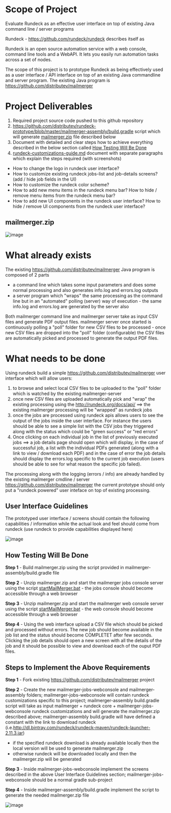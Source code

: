 # Scope of Project
Evaluate Rundeck as an effective user interface on top of existing Java command line / server programs

Rundeck - https://github.com/rundeck/rundeck describes itself as

Rundeck is an open source automation service with a web console, command line tools and a WebAPI. It lets you easily run automation tasks across a set of nodes.

The scope of this project is to prototype Rundeck as being effectively used as a user interface / API interface on top of an existing Java commandline and server program. The existing Java program is https://github.com/distributev/mailmerger

# Project Deliverables

1. Required project source code pushed to this github repository
2. https://github.com/distributev/rundeck-prototype/blob/master/mailmerger-assembly/build.gradle script which will generate <a href="#mailmergerzip">mailmerger.zip</a> file described below
3. Document with detailed and clear steps how to achieve everything described in the below section called <a href="#testing">How Testing Will Be Done</a>
4. [rundeck-customizations-guide.md](rundeck-customizations-guide.md) document with separate paragraphs which explain the steps required (with screenshots)
 * How to change the logo in rundeck user interface?
 * How to customize existing rundeck jobs-list and job-details screens? (add / hide job fields in the UI) 
 * How to customize the rundeck color scheme?
 * How to add new menu items in the rundeck menu bar? How to hide / remove menu items from the rundeck menu bar?
 * How to add new UI components in the rundeck user interface? How to hide / remove UI components from the rundeck user interface?

<a name="mailmergerzip"><h2>mailmerger.zip</h2></a>

![image](https://user-images.githubusercontent.com/19224635/40276491-d26562f0-5c0b-11e8-8dfd-365289e72aba.png)

# What already exists 

The existing https://github.com/distributev/mailmerger Java program is composed of 2 parts

* a command line which takes some input parameters and does some normal processing and also generates info.log and errors.log outputs
* a server program which "wraps" the same processing as the command line but in an "automated" polling (server) way of execution - the same info.log and errors.log are generated by the server also

Both mailmerger command line and mailmerger server take as input CSV files and generate PDF output files. mailmerger server once started is continuously polling a "poll" folder for new CSV files to be processed - once new CSV files are dropped into the "poll" folder (configurable) the CSV files are automatically picked and processed to generate the output PDF files.

# What needs to be done

Using rundeck build a simple https://github.com/distributev/mailmerger user interface which will allow users:

1. to browse and select local CSV files to be uploaded to the "poll" folder which is watched by the existing mailmerger-server
2. once new CSV files are uploaded automatically pick and "wrap" the existing processing using the http://rundeck.org/docs/api/ ==> the existing mailmerger processing will be "wrapped" as rundeck jobs
3. once the jobs are processed using rundeck apis allows users to see the output of the jobs inside the user interface. For instance the users should be able to see a simple list with the CSV jobs they triggered along with the status which could be "green success" or "red errors"
4. Once clicking on each individual job in the list of previously executed jobs ==> a job details page should open which will display, in the case of successful job, a list with the individual PDFs generated (along with a link to view / download each PDF) and in the case of error the job details should display the errors.log specific to the current job execution (users should be able to see for what reason the specific job failed).

The processing along with the logging (errors / info) are already handled by the existing mailmerger cmdline / server https://github.com/distributev/mailmerger the current prototype should only put a "rundeck powered" user inteface on top of existing processing.

<a name="userinterface"><h2>User Interface Guidelines</h2></a>

The prototyped user interface / screens should contain the following capabilities / information while the actual look and feel should come from rundeck (use rundeck to provide capabilities displayed here)

![image](https://user-images.githubusercontent.com/19224635/40109868-bdd5e3ec-58fe-11e8-9989-44bbfad2d7c3.png)

<a name="testing"><h2>How Testing Will Be Done</h2></a>

<strong>Step 1</strong> - Build mailmerger.zip using the script provided in mailmerger-assembly/build.gradle file

<strong>Step 2</strong> - Unzip mailmerger.zip and start the mailmerger jobs console server using the script <a href="#mailmergerzip">startMailMerger.bat</a> - the jobs console should become accessible through a web browser

<strong>Step 3</strong> - Unzip mailmerger.zip and start the mailmerger web console server using the script <a href="#mailmergerzip">startMailMerger.bat</a> - the web console should become accessible through a web browser

<strong>Step 4</strong> - Using the web interface upload a CSV file which should be picked and processed without errors. The new job should become available in the job list and the status should become COMPLETET after few seconds. Clicking the job details should open a new screen with all the details of the job and it should be possible to view and download each of the ouput PDF files.


## Steps to Implement the Above Requirements

<strong>Step 1</strong> - Fork existing https://github.com/distributev/mailmerger project

<strong>Step 2</strong> - Create the new mailmerger-jobs-webconsole and mailmerger-assembly folders;  mailmerger-jobs-webconsole will contain rundeck customizations specific to this project; mailmerger-assembly build.gradle script will take as input mailmerger + rundeck core + mailmerger-jobs-webconsole rundeck customizations and will generate the mailmerger.zip described above; mailmerger-assembly build.gradle will have defined a constant with the link to download rundeck (i.e.http://dl.bintray.com/rundeck/rundeck-maven/rundeck-launcher-2.11.3.jar) 
* if the specified rundeck download is already available locally then the local version will be used to generate mailmerger.zip
* otherwise rundeck will be downloaded locally and then the mailmerger.zip will be generated

<strong>Step 3</strong> - Inside mailmerger-jobs-webconsole implement the screens described in the above User Interface Guidelines section; mailmerger-jobs-webconsole should be a normal gradle sub-project

<strong>Step 4</strong> - Inside mailmerger-assembly/build.gradle implement the script to generate the needed mailmerger.zip file

![image](https://user-images.githubusercontent.com/19224635/40277989-265bc878-5c29-11e8-863c-7c0d0ad96678.png)




